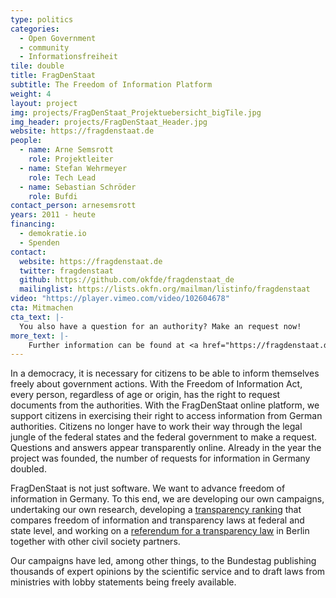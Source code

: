 ```yaml
---
type: politics
categories:
  - Open Government
  - community
  - Informationsfreiheit
tile: double
title: FragDenStaat
subtitle: The Freedom of Information Platform
weight: 4
layout: project
img: projects/FragDenStaat_Projektuebersicht_bigTile.jpg
img_header: projects/FragDenStaat_Header.jpg
website: https://fragdenstaat.de
people:
  - name: Arne Semsrott
    role: Projektleiter
  - name: Stefan Wehrmeyer
    role: Tech Lead
  - name: Sebastian Schröder
    role: Bufdi
contact_person: arnesemsrott
years: 2011 - heute
financing:
  - demokratie.io
  - Spenden
contact:
  website: https://fragdenstaat.de
  twitter: fragdenstaat
  github: https://github.com/okfde/fragdenstaat_de
  mailinglist: https://lists.okfn.org/mailman/listinfo/fragdenstaat
video: "https://player.vimeo.com/video/102604678"
cta: Mitmachen
cta_text: |-
  You also have a question for an authority? Make an request now! 
more_text: |-
    Further information can be found at <a href="https://fragdenstaat.de">FragDenStaat.de</a>.
---
```


In a democracy, it is necessary for citizens to be able to inform themselves freely about government actions. With the Freedom of Information Act, every person, regardless of age or origin, has the right to request documents from the authorities. With the FragDenStaat online platform, we support citizens in exercising their right to access information from German authorities. Citizens no longer have to work their way through the legal jungle of the federal states and the federal government to make a request. Questions and answers appear transparently online. Already in the year the project was founded, the number of requests for information in Germany doubled. 
 
FragDenStaat is not just software. We want to advance freedom of information in Germany. To this end, we are developing our own campaigns, undertaking our own research, developing a [transparency ranking]( /projekte/transparenzranking/) that compares freedom of information and transparency laws at federal and state level, and working on a [referendum for a transparency law]( /projekte/volksentscheid/) in Berlin together with other civil society partners. 
 
Our campaigns have led, among other things, to the Bundestag publishing thousands of expert opinions by the scientific service and to draft laws from ministries with lobby statements being freely available. 

